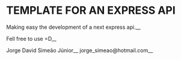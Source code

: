 # TEMPLATE FOR AN EXPRESS API

Making easy the development of a next express api.__ 

Fell free to use =D__

Jorge David Simeão Júnior__
jorge_simeao@hotmail.com__
